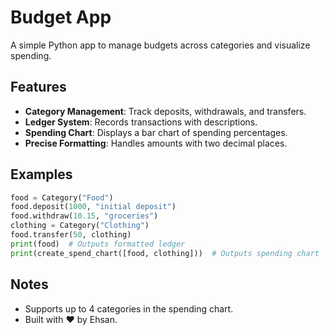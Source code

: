 # Budget App
A simple Python app to manage budgets across categories and visualize spending.

## Features
- **Category Management**: Track deposits, withdrawals, and transfers.
- **Ledger System**: Records transactions with descriptions.
- **Spending Chart**: Displays a bar chart of spending percentages.
- **Precise Formatting**: Handles amounts with two decimal places.

## Examples
```python
food = Category("Food")
food.deposit(1000, "initial deposit")
food.withdraw(10.15, "groceries")
clothing = Category("Clothing")
food.transfer(50, clothing)
print(food)  # Outputs formatted ledger
print(create_spend_chart([food, clothing]))  # Outputs spending chart
```

## Notes
- Supports up to 4 categories in the spending chart.
- Built with ❤️ by Ehsan.
